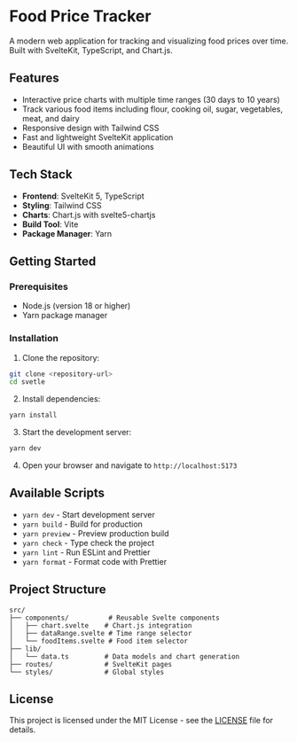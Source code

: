 # Food Price Tracker

A modern web application for tracking and visualizing food prices over time. Built with SvelteKit, TypeScript, and Chart.js.

## Features

- Interactive price charts with multiple time ranges (30 days to 10 years)
- Track various food items including flour, cooking oil, sugar, vegetables, meat, and dairy
- Responsive design with Tailwind CSS
- Fast and lightweight SvelteKit application
- Beautiful UI with smooth animations

## Tech Stack

- **Frontend**: SvelteKit 5, TypeScript
- **Styling**: Tailwind CSS
- **Charts**: Chart.js with svelte5-chartjs
- **Build Tool**: Vite
- **Package Manager**: Yarn

## Getting Started

### Prerequisites

- Node.js (version 18 or higher)
- Yarn package manager

### Installation

1. Clone the repository:

```bash
git clone <repository-url>
cd svetle
```

2. Install dependencies:

```bash
yarn install
```

3. Start the development server:

```bash
yarn dev
```

4. Open your browser and navigate to `http://localhost:5173`

## Available Scripts

- `yarn dev` - Start development server
- `yarn build` - Build for production
- `yarn preview` - Preview production build
- `yarn check` - Type check the project
- `yarn lint` - Run ESLint and Prettier
- `yarn format` - Format code with Prettier

## Project Structure

```
src/
├── components/          # Reusable Svelte components
│   ├── chart.svelte    # Chart.js integration
│   ├── dataRange.svelte # Time range selector
│   └── foodItems.svelte # Food item selector
├── lib/
│   └── data.ts         # Data models and chart generation
├── routes/             # SvelteKit pages
└── styles/             # Global styles
```

## License

This project is licensed under the MIT License - see the [LICENSE](LICENSE) file for details.
